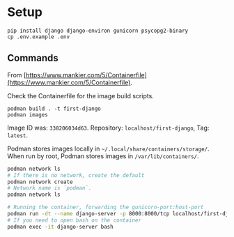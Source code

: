 # Setup

```
pip install django django-environ gunicorn psycopg2-binary
cp .env.example .env
```

## Commands

From [https://www.mankier.com/5/Containerfile](https://www.mankier.com/5/Containerfile).

Check the Containerfile for the image build scripts.

```
podman build . -t first-django
podman images
```

Image ID was: `338206034d63`. Repository: `localhost/first-django`, Tag: `latest`.

Podman stores images locally in `~/.local/share/containers/storage/`. When run by root, Podman stores images in `/var/lib/containers/`.

```bash
podman network ls
# If there is no network, create the default
podman network create
# Network name is `podman`.
podman network ls
```

```bash
# Running the container, forwarding the gunicorn-port:host-port
podman run -dt --name django-server -p 8000:8000/tcp localhost/first-django
# If you need to open bash on the container
podman exec -it django-server bash
```
